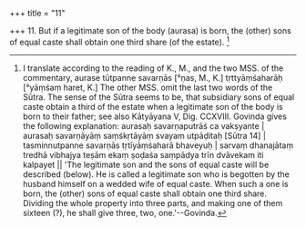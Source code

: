 +++
title = "11"

+++
11. But if a legitimate son of the body (aurasa) is born, the (other) sons of equal caste shall obtain one third share (of the estate). [^11] 


[^11]:  I translate according to the reading of K., M., and the two MSS. of the commentary, aurase tūtpanne savarṇās [°ṇas, M., K.] tṛttyāṃśaharāḥ [°yāṃśaṃ haret, K.] The other MSS. omit the last two words of the Sūtra. The sense of the Sūtra seems to be, that subsidiary sons of equal caste obtain a third of the estate when a legitimate son of the body is born to their father; see also Kātyāyana V, Dig. CCXVIII. Govinda gives the following explanation: aurasaḥ savarṇaputrāś ca vakṣyante | aurasaḥ savarṇāyāṃ saṃśkṛtāyāṃ svayam utpāḍitaḥ [Sūtra 14] | tasminnutpanne savarṇās tṛtīyāṃśaharā bhaveyuḥ | sarvaṃ dhanajātaṃ tredhā vibhajya teṣām ekaṃ ṣoḍaśa saṃpādya trīn dvāvekam iti kalpayet || 'The legitimate son and the sons of equal caste will be described (below). He is called a legitimate son who is begotten by the husband himself on a wedded wife of equal caste. When such a one is born, the (other) sons of equal caste shall obtain one third share. Dividing the whole property into three parts, and making one of them sixteen (?), he shall give three, two, one.'--Govinda.
